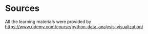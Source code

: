 # Sources
All the learning materials were provided by https://www.udemy.com/course/python-data-analysis-visualization/
